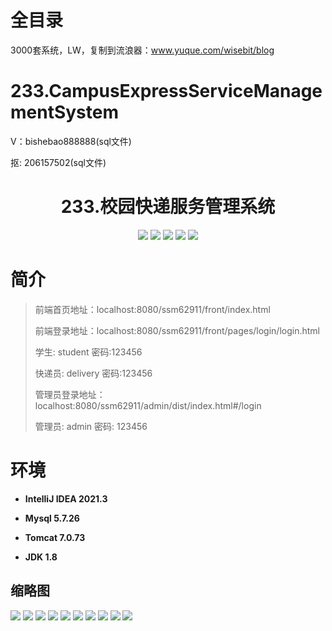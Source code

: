 # 全目录

3000套系统，LW，复制到流浪器：www.yuque.com/wisebit/blog

# 233.CampusExpressServiceManagementSystem

<p>V：bishebao888888(sql文件)</p>
<p>抠: 206157502(sql文件)</p>

<p><h1 align="center">233.校园快递服务管理系统</h1></p>


<p align="center">
	<img src="https://img.shields.io/badge/jdk-1.8-orange.svg"/>
    <img src="https://img.shields.io/badge/spring-5.x-lightgrey.svg"/>
    <img src="https://img.shields.io/badge/springmvc-5.x-lightgrey.svg"/>
    <img src="https://img.shields.io/badge/mybatis-5.x-yellow.svg"/>
    <img src="https://img.shields.io/badge/vue-3.x-blue.svg"/>
</p>

# 简介
>
> 
>
> 前端首页地址：localhost:8080/ssm62911/front/index.html
>
> 前端登录地址：localhost:8080/ssm62911/front/pages/login/login.html
>
> 学生: student  密码:123456
>
> 快递员: delivery  密码:123456
>
> 管理员登录地址：localhost:8080/ssm62911/admin/dist/index.html#/login
> 
> 管理员: admin   密码: 123456
>

>

# 环境

- <b>IntelliJ IDEA 2021.3</b>

- <b>Mysql 5.7.26</b>

- <b>Tomcat 7.0.73</b>

- <b>JDK 1.8</b>




## 缩略图

![](https://bitwise.oss-cn-heyuan.aliyuncs.com/2024/9/10/2ee8a9e7-977f-4edd-a2f2-55d991322a4d.png)
![](https://bitwise.oss-cn-heyuan.aliyuncs.com/2024/9/10/2dc727eb-4483-471d-a9e9-2fae32ed46b3.png)
![](https://bitwise.oss-cn-heyuan.aliyuncs.com/2024/9/10/507e63b4-41c5-48e7-b224-81ffddcbf208.png)
![](https://bitwise.oss-cn-heyuan.aliyuncs.com/2024/9/10/25466612-dc09-40da-bf8f-ff6a6df801d6.png)
![](https://bitwise.oss-cn-heyuan.aliyuncs.com/2024/9/10/43f80c01-fc1e-4af2-b0c6-d52499397dca.png)
![](https://bitwise.oss-cn-heyuan.aliyuncs.com/2024/9/10/ddab0f86-c6d6-4d07-bac2-383caaf1bf9c.png)
![](https://bitwise.oss-cn-heyuan.aliyuncs.com/2024/9/10/251e25d2-1ebc-496d-be68-cb7b50b7c518.png)
![](https://bitwise.oss-cn-heyuan.aliyuncs.com/2024/9/10/99691919-51b1-47d2-b30b-479439cc436f.png)
![](https://bitwise.oss-cn-heyuan.aliyuncs.com/2024/9/10/95df87a4-dbd8-48c6-a1ff-c9d285e9cfe4.png)
![](https://bitwise.oss-cn-heyuan.aliyuncs.com/2024/9/10/76534491-2039-48c5-823c-09688c1ac25a.png)




